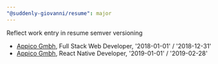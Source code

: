 ```yaml
---
"@suddenly-giovanni/resume": major
---
```


Reflect work entry in resume semver versioning

- [Appico Gmbh](./resume.yml:95), Full Stack Web Developer, '2018-01-01' /  '2018-12-31'
- [Appico Gmbh](./resume.yml:80), React Native Developer, '2019-01-01' /  '2019-02-28'

